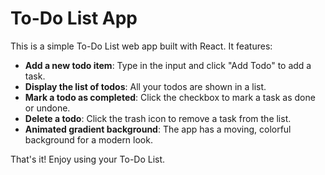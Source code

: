 # To-Do List App

This is a simple To-Do List web app built with React. It features:

- **Add a new todo item**: Type in the input and click "Add Todo" to add a task.
- **Display the list of todos**: All your todos are shown in a list.
- **Mark a todo as completed**: Click the checkbox to mark a task as done or undone.
- **Delete a todo**: Click the trash icon to remove a task from the list.
- **Animated gradient background**: The app has a moving, colorful background for a modern look.

That's it! Enjoy using your To-Do List. 
